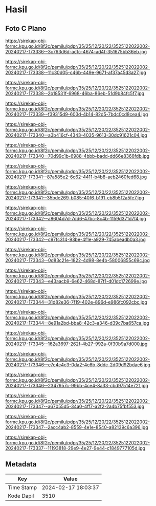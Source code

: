 # Hasil

## Foto C Plano

https://sirekap-obj-formc.kpu.go.id/8f2c/pemilu/pdpr/35/25/12/20/22/3525122022002-20240217-173336--3c763d6d-ac1c-4674-ad4f-351675bb36eb.jpg

https://sirekap-obj-formc.kpu.go.id/8f2c/pemilu/pdpr/35/25/12/20/22/3525122022002-20240217-173338--11c30d05-c46b-449e-9671-af37a45d3a27.jpg

https://sirekap-obj-formc.kpu.go.id/8f2c/pemilu/pdpr/35/25/12/20/22/3525122022002-20240217-173338--2b18531f-6968-46ba-86eb-51d9b84fc5f7.jpg

https://sirekap-obj-formc.kpu.go.id/8f2c/pemilu/pdpr/35/25/12/20/22/3525122022002-20240217-173339--f39315d9-603d-4b14-82d5-7bdc0cd8cea4.jpg

https://sirekap-obj-formc.kpu.go.id/8f2c/pemilu/pdpr/35/25/12/20/22/3525122022002-20240217-173340--a3b416cf-4343-4035-9613-30dc91621c04.jpg

https://sirekap-obj-formc.kpu.go.id/8f2c/pemilu/pdpr/35/25/12/20/22/3525122022002-20240217-173340--70d99c1b-6988-4bbb-badd-dd66e8366fdb.jpg

https://sirekap-obj-formc.kpu.go.id/8f2c/pemilu/pdpr/35/25/12/20/22/3525122022002-20240217-173341--87a585e2-6c62-4411-b4b8-aeb2460fed68.jpg

https://sirekap-obj-formc.kpu.go.id/8f2c/pemilu/pdpr/35/25/12/20/22/3525122022002-20240217-173341--35bde269-b085-40f6-b191-cb8b5f2a5fe7.jpg

https://sirekap-obj-formc.kpu.go.id/8f2c/pemilu/pdpr/35/25/12/20/22/3525122022002-20240217-173342--a8604d7d-7dd6-47bc-8c4b-1159d371d7f4.jpg

https://sirekap-obj-formc.kpu.go.id/8f2c/pemilu/pdpr/35/25/12/20/22/3525122022002-20240217-173342--c97fc314-93be-4f1e-a929-745abeadb0a3.jpg

https://sirekap-obj-formc.kpu.go.id/8f2c/pemilu/pdpr/35/25/12/20/22/3525122022002-20240217-173343--0d83c21e-1822-4d98-8e4b-58006855c69c.jpg

https://sirekap-obj-formc.kpu.go.id/8f2c/pemilu/pdpr/35/25/12/20/22/3525122022002-20240217-173343--e43aacb9-6e62-468d-87f1-d01dc172699e.jpg

https://sirekap-obj-formc.kpu.go.id/8f2c/pemilu/pdpr/35/25/12/20/22/3525122022002-20240217-173344--31d82e36-7f19-402e-896d-e986fc092cbc.jpg

https://sirekap-obj-formc.kpu.go.id/8f2c/pemilu/pdpr/35/25/12/20/22/3525122022002-20240217-173344--8e91a2bd-bba8-42c3-a346-d39c7ba657ca.jpg

https://sirekap-obj-formc.kpu.go.id/8f2c/pemilu/pdpr/35/25/12/20/22/3525122022002-20240217-173345--162a3697-262f-4b27-992a-0f30b9a7d000.jpg

https://sirekap-obj-formc.kpu.go.id/8f2c/pemilu/pdpr/35/25/12/20/22/3525122022002-20240217-173346--e7e4c4c3-0da2-4e8b-8ddc-2d09d92bdae6.jpg

https://sirekap-obj-formc.kpu.go.id/8f2c/pemilu/pdpr/35/25/12/20/22/3525122022002-20240217-173346--2347957c-99bb-4ce4-8a33-cbd97514e721.jpg

https://sirekap-obj-formc.kpu.go.id/8f2c/pemilu/pdpr/35/25/12/20/22/3525122022002-20240217-173347--a67055d5-34a0-4ff7-a2f2-2a4b75fbf553.jpg

https://sirekap-obj-formc.kpu.go.id/8f2c/pemilu/pdpr/35/25/12/20/22/3525122022002-20240217-173347--2acc4ab2-8559-4e1e-8540-a82139c6a396.jpg

https://sirekap-obj-formc.kpu.go.id/8f2c/pemilu/pdpr/35/25/12/20/22/3525122022002-20240217-173337--11193818-29e9-4e27-9e44-c1849777105d.jpg


## Metadata

| Key        | Value               |
| ---------- | ------------------- |
| Time Stamp | 2024-02-17 18:03:37 |
| Kode Dapil | 3510                |




